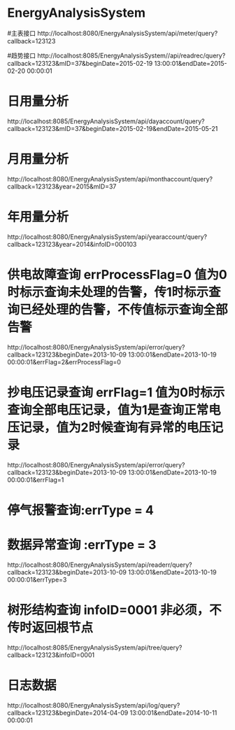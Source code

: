 # EnergyAnalysisSystem

#主表接口
http://localhost:8080/EnergyAnalysisSystem/api/meter/query?callback=123123

#趋势接口
http://localhost:8085/EnergyAnalysisSystem//api/readrec/query?callback=123123&mID=37&beginDate=2015-02-19 13:00:01&endDate=2015-02-20 00:00:01

# 日用量分析
http://localhost:8085/EnergyAnalysisSystem/api/dayaccount/query?callback=123123&mID=37&beginDate=2015-02-19&endDate=2015-05-21

# 月用量分析
http://localhost:8080/EnergyAnalysisSystem/api/monthaccount/query?callback=123123&year=2015&mID=37

# 年用量分析
http://localhost:8080/EnergyAnalysisSystem/api/yearaccount/query?callback=123123&year=2014&infoID=000103

# 供电故障查询 errProcessFlag=0 值为0时标示查询未处理的告警，传1时标示查询已经处理的告警，不传值标示查询全部告警
http://localhost:8080/EnergyAnalysisSystem/api/error/query?callback=123123&beginDate=2013-10-09 13:00:01&endDate=2013-10-19 00:00:01&errFlag=2&errProcessFlag=0

# 抄电压记录查询 errFlag=1 值为0时标示查询全部电压记录，值为1是查询正常电压记录，值为2时候查询有异常的电压记录
http://localhost:8080/EnergyAnalysisSystem/api/error/query?callback=123123&beginDate=2013-10-09 13:00:01&endDate=2013-10-19 00:00:01&errFlag=1

# 停气报警查询:errType = 4
# 数据异常查询 :errType = 3
http://localhost:8080/EnergyAnalysisSystem/api/readerr/query?callback=123123&beginDate=2013-10-09 13:00:01&endDate=2013-10-19 00:00:01&errType=3

# 树形结构查询 infoID=0001 非必须，不传时返回根节点
http://localhost:8085/EnergyAnalysisSystem/api/tree/query?callback=123123&infoID=0001

# 日志数据
http://localhost:8080/EnergyAnalysisSystem/api/log/query?callback=123123&beginDate=2014-04-09 13:00:01&endDate=2014-10-11 00:00:01
